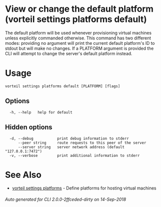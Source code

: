 # View or change the default platform (vorteil settings platforms default)

The default platform will be used whenever provisioning virtual machines unless
explicitly commanded otherwise. This command has two different modes: providing
no argument will print the current default platform's ID to stdout but will make
no changes. If a PLATFORM argument is provided the CLI will attempt to change
the server's default platform instead.

# Usage

```
vorteil settings platforms default [PLATFORM] [flags]
```

## Options

```
  -h, --help   help for default
```

## Hidden options

```
  -d, --debug           print debug information to stderr
      --peer string     route requests to this peer of the server
      --server string   server network address (default "127.0.0.1:7472")
  -v, --verbose         print additional information to stderr
```

# See Also

* [vorteil settings platforms](../platforms)	 - Define platforms for hosting virtual machines

###### Auto generated for CLI 2.0.0-2ffceded-dirty on 14-Sep-2018
